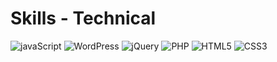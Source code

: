 <div>
</div>

# Skills - Technical

![javaScript](https://img.shields.io/badge/javaScript-%23F7DF1E?style=for-the-badge&logo=javaScript&logoColor=white)
![WordPress](https://img.shields.io/badge/WordPress-%2321759B?style=for-the-badge&logo=Wordpress&logoColor=white)
![jQuery](https://img.shields.io/badge/jQuery-%230769AD?style=for-the-badge&logo=jQuery&logoColor=white)
![PHP](https://img.shields.io/badge/PHP-%23777BB4?style=for-the-badge&logo=PHP&logoColor=white)
![HTML5](https://img.shields.io/badge/HTML5-%23E34F26?style=for-the-badge&logo=HTML5&logoColor=white)
![CSS3](https://img.shields.io/badge/CSS3-%231572B6?style=for-the-badge&logo=CSS3&logoColor=white)
